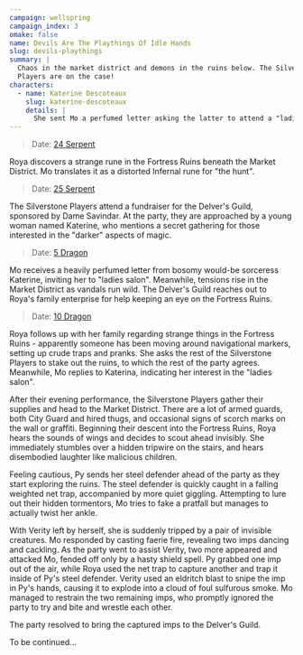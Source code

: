 ```yaml
---
campaign: wellspring
campaign_index: 3
omake: false
name: Devils Are The Playthings Of Idle Hands
slug: devils-playthings
summary: |
  Chaos in the market district and demons in the ruins below. The Silverstone
  Players are on the case!
characters:
  - name: Katerine Descoteaux
    slug: katerine-descoteaux
    details: |
      She sent Mo a perfumed letter asking the latter to attend a "ladie's salon".
---
```


> Date: [24 Serpent]({{site.baseurl}}/campaigns/wellspring/adventures#summer-2258)

Roya discovers a strange rune in the Fortress Ruins beneath the Market District. Mo translates it as a distorted Infernal rune for "the hunt".

> Date: [25 Serpent]({{site.baseurl}}/campaigns/wellspring/adventures#summer-2258)

The Silverstone Players attend a fundraiser for the Delver's Guild, sponsored by Dame Savindar. At the party, they are approached by a young woman named Katerine, who mentions a secret gathering for those interested in the "darker" aspects of magic.

> Date: [5 Dragon]({{site.baseurl}}/campaigns/wellspring/adventures#summer-2258)

Mo receives a heavily perfumed letter from bosomy would-be sorceress Katerine, inviting her to "ladies salon". Meanwhile, tensions rise in the Market District as vandals run wild. The Delver's Guild reaches out to Roya's family enterprise for help keeping an eye on the Fortress Ruins.

> Date: [10 Dragon]({{site.baseurl}}/campaigns/wellspring/adventures#summer-2258)

Roya follows up with her family regarding strange things in the Fortress Ruins - apparently someone has been moving around navigational markers, setting up crude traps and pranks. She asks the rest of the Silverstone Players to stake out the ruins, to which the rest of the party agrees. Meanwhile, Mo replies to Katerina, indicating her interest in the "ladies salon".

After their evening performance, the Silverstone Players gather their supplies and head to the Market District. There are a lot of armed guards, both City Guard and hired thugs, and occasional signs of scorch marks on the wall or graffiti. Beginning their descent into the Fortress Ruins, Roya hears the sounds of wings and decides to scout ahead invisibly. She immediately stumbles over a hidden tripwire on the stairs, and hears disembodied laughter like malicious children.

Feeling cautious, Py sends her steel defender ahead of the party as they start exploring the ruins. The steel defender is quickly caught in a falling weighted net trap, accompanied by more quiet giggling. Attempting to lure out their hidden tormentors, Mo tries to fake a pratfall but manages to actually twist her ankle.

With Verity left by herself, she is suddenly tripped by a pair of invisible creatures. Mo responded by casting faerie fire, revealing two imps dancing and cackling. As the party went to assist Verity, two more appeared and attacked Mo, fended off only by a hasty shield spell. Py grabbed one imp out of the air, while Roya used the net trap to capture another and trap it inside of Py's steel defender. Verity used an eldritch blast to snipe the imp in Py's hands, causing it to explode into a cloud of foul sulfurous smoke. Mo managed to restrain the two remaining imps, who promptly ignored the party to try and bite and wrestle each other.

The party resolved to bring the captured imps to the Delver's Guild.

To be continued...

